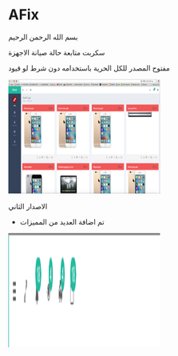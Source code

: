 # AFix


بسم الله الرحمن الرحيم




سكربت متابعة حالة صيانة الاجهزة

مفتوح المصدر للكل الحرية باستخدامه دون شرط لو قيود




<img src="./images/AFixScreenShot.png" alt="AFixScreen" style="width:304px;height:228px;">



الاصدار الثاني

+ تم اضافة العديد من المميزات


<img src="images/Version/1.png" alt="AFixScreen" style="width:304px;height:228px;">


